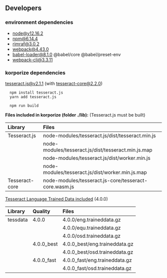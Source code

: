 ## Developers

### environment dependencies

- node@v12.16.2
- npm@6.14.4
- rimraf@3.0.2
- webpack@4.43.0
- babel-loader@8.1.0 @babel/core @babel/preset-env
- webpack-cli@3.3.11

### korporize dependencies

[tesseract.js@v2.1.1](https://github.com/naptha/tesseract.js) (with tesseract-core@2.2.0)

```
  npm install tesseract.js
  yarn add tesseract.js

  npm run build
```

**Files included in korporize (folder ./lib):**
(Tesseract.js must be built)

| Library        | Files                                                 |
|:---------------|:------------------------------------------------------|
| Tesseract.js   | node-modules/tesseract.js/dist/tesseract.min.js       |
|                | node-modules/tesseract.js/dist/tesseract.min.js.map   |
|                | node-modules/tesseract.js/dist/worker.min.js          |
|                | node-modules/tesseract.js/dist/worker.min.js.map      |
| Tesseract-core | node-modules/tesseract.js-core/tesseract-core.wasm.js |

[Tesseract Language Trained Data included](https://github.com/naptha/tessdata) (4.0.0)

| Library  | Quality    | Files                         |
|:---------|:-----------|:------------------------------|
| tessdata | 4.0.0      | 4.0.0/eng.traineddata.gz      |
|          |            | 4.0.0/equ.traineddata.gz      |
|          |            | 4.0.0/osd.traineddata.gz      |
|          | 4.0.0_best | 4.0.0_best/eng.traineddata.gz |
|          |            | 4.0.0_best/osd.traineddata.gz |
|          | 4.0.0_fast | 4.0.0_fast/eng.traineddata.gz |
|          |            | 4.0.0_fast/osd.traineddata.gz |

